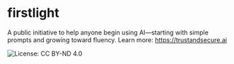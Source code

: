# firstlight
A public initiative to help anyone begin using AI—starting with simple prompts and growing toward fluency. Learn more: https://trustandsecure.ai

![License: CC BY-ND 4.0](https://img.shields.io/badge/License-CC%20BY--ND%204.0-lightgrey.svg)

